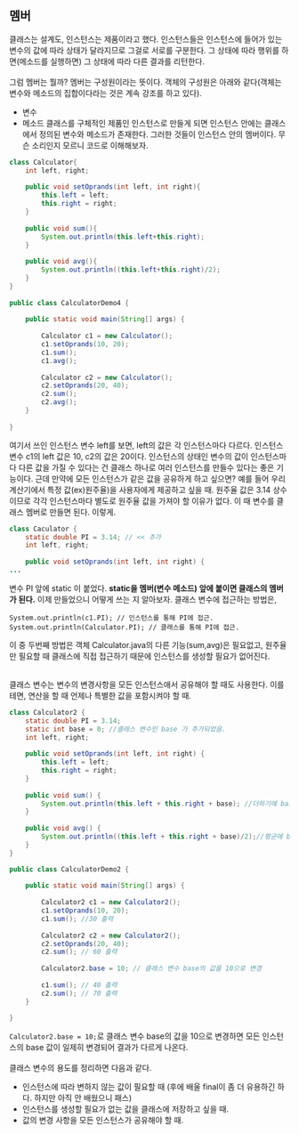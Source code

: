 ## 멤버
클래스는 설계도, 인스턴스는 제품이라고 했다. 인스턴스들은 인스턴스에 들어가 있는 변수의 값에 따라 상태가 달라지므로 그걸로 서로를 구분한다. 
그 상태에 따라 행위를 하면(메소드를 실행하면) 그 상태에 따라 다른 결과를 리턴한다.<br><br>
그럼 멤버는 뭘까? 멤버는 구성원이라는 뜻이다. 객체의 구성원은 아래와 같다(객체는 변수와 메소드의 집합이다라는 것은 계속 강조를 하고 있다).
* 변수
* 메소드
클래스를 구체적인 제품인 인스턴스로 만들게 되면 인스턴스 안에는 클래스에서 정의된 변수와 메소드가 존재한다. 그러한 것들이 인스턴스 안의 멤버이다.
무슨 소리인지 모르니 코드로 이해해보자.
```java
class Calculator{
    int left, right;
      
    public void setOprands(int left, int right){
        this.left = left;
        this.right = right;
    }
      
    public void sum(){
        System.out.println(this.left+this.right);
    }
      
    public void avg(){
        System.out.println((this.left+this.right)/2);
    }
}
  
public class CalculatorDemo4 {
      
    public static void main(String[] args) {
          
        Calculator c1 = new Calculator();
        c1.setOprands(10, 20);
        c1.sum();       
        c1.avg();       
          
        Calculator c2 = new Calculator();
        c2.setOprands(20, 40);
        c2.sum();       
        c2.avg();
    }
  
}
```
여기서 쓰인 인스턴스 변수 left를 보면, left의 값은 각 인스턴스마다 다르다. 인스턴스 변수 c1의 left 값은 10, c2의 값은 20이다. 
인스턴스의 상태인 변수의 값이 인스턴스마다 다른 값을 가질 수 있다는 건 클래스 하나로 여러 인스턴스를 만들수 있다는 좋은 기능이다.
근데 만약에 모든 인스턴스가 같은 값을 공유하게 하고 싶으면? 예를 들어 우리 계산기에서 특정 값(ex)원주율)을 사용자에게 제공하고 싶을 때. 
원주율 값은 3.14 상수이므로 각각 인스턴스마다 별도로 원주율 값을 가져야 할 이유가 없다. 이 때 변수를 클래스 멤버로 만들면 된다. 이렇게.
```java
class Caculator {
    static double PI = 3.14; // << 추가
    int left, right;
    
    public void setOprands(int left, int right) {
...
```
변수 PI 앞에 static 이 붙었다. **static을 멤버(변수 메소드) 앞에 붙이면 클래스의 멤버가 된다.** 이제 만들었으니 어떻게 쓰는 지 알아보자.
클래스 변수에 접근하는 방법은,
```
System.out.println(c1.PI); // 인스턴스를 통해 PI에 접근.
System.out.println(Calculator.PI); // 클래스를 통해 PI에 접근.
```
이 중 두번째 방법은 객체 Calculator.java의 다른 기능(sum,avg)은 필요없고, 원주율만 필요할 때 클래스에 직접 접근하기 때문에 인스턴스를 생성할 필요가 없어진다.<br><br>

클래스 변수는 변수의 변경사항을 모든 인스턴스애서 공유해야 할 때도 사용한다. 이를테면, 연산을 할 때 언제나 특별한 값을 포함시켜야 할 때.
```java
class Calculator2 {
	static double PI = 3.14;
	static int base = 0; //클래스 변수인 base 가 추가되었음.
	int left, right;
	
	public void setOprands(int left, int right) {
		this.left = left;
		this.right = right;
	}
	
	public void sum() {
		System.out.println(this.left + this.right + base); //더하기에 base 값 포함
	}
	
	public void avg() {
		System.out.println((this.left + this.right + base)/2);//평균에 base 값 포함	
	}
}

public class CalculatorDemo2 {
	
	public static void main(String[] args) {
		
		Calculator2 c1 = new Calculator2();
		c1.setOprands(10, 20);
		c1.sum(); //30 출력
		
		Calculator2 c2 = new Calculator2();
		c2.setOprands(20, 40);
		c2.sum(); // 60 출력
		
		Calculator2.base = 10; // 클래스 변수 base의 값을 10으로 변경
		
		c1.sum(); // 40 출력
		c2.sum(); // 70 출력
	}
	
}
```
`Calculator2.base = 10;`로 클래스 변수 base의 값을 10으로 변경하면 모든 인스턴스의 base 값이 일제히 변경되어 결과가 다르게 나온다.<br><br>
클래스 변수의 용도를 정리하면 다음과 같다.
* 인스턴스에 따라 변하지 않는 값이 필요할 때 (후에 배울 final이 좀 더 유용하긴 하다. 하지만 아직 안 배웠으니 패스)
* 인스턴스를 생성할 필요가 없는 값을 클래스에 저장하고 싶을 때.
* 값의 변경 사항을 모든 인스턴스가 공유해야 할 때.
